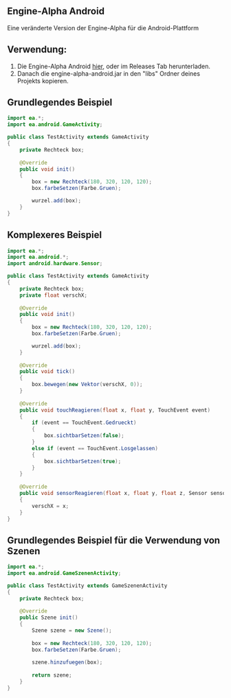 ## Engine-Alpha Android
Eine veränderte Version der Engine-Alpha für die Android-Plattform

## Verwendung:
1. Die Engine-Alpha Android [hier](https://github.com/skatermichi/engine-alpha-android/releases/download/0.9/engine-alpha-android.jar), oder im Releases Tab herunterladen.
2. Danach die engine-alpha-android.jar in den "libs" Ordner deines Projekts kopieren.

## Grundlegendes Beispiel
```java
import ea.*;
import ea.android.GameActivity;

public class TestActivity extends GameActivity 
{
	private Rechteck box;
	
	@Override
	public void init() 
	{
		box = new Rechteck(180, 320, 120, 120);
		box.farbeSetzen(Farbe.Gruen);

		wurzel.add(box);
	}
}
```

## Komplexeres Beispiel
```java
import ea.*;
import ea.android.*;
import android.hardware.Sensor;

public class TestActivity extends GameActivity 
{
	private Rechteck box;
	private float verschX;
	
    @Override
    public void init() 
    {
        box = new Rechteck(180, 320, 120, 120);
        box.farbeSetzen(Farbe.Gruen);

        wurzel.add(box);
    }
    
    @Override
    public void tick()
    {
    	box.bewegen(new Vektor(verschX, 0));
    }
    
    @Override
    public void touchReagieren(float x, float y, TouchEvent event)
	{
		if (event == TouchEvent.Gedrueckt)
		{
			box.sichtbarSetzen(false);
		}
		else if (event == TouchEvent.Losgelassen)
		{
			box.sichtbarSetzen(true);
		}
	}
	
    @Override
	public void sensorReagieren(float x, float y, float z, Sensor sensor)
	{
		verschX = x;
	}
}
```

## Grundlegendes Beispiel für die Verwendung von Szenen
```java
import ea.*;
import ea.android.GameSzenenActivity;

public class TestActivity extends GameSzenenActivity
{
	private Rechteck box;
	
	@Override
	public Szene init() 
	{
		Szene szene = new Szene();
		
		box = new Rechteck(180, 320, 120, 120);
		box.farbeSetzen(Farbe.Gruen);
		
		szene.hinzufuegen(box);
        
		return szene;
	}
}
```
